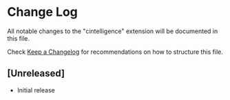 # Change Log

All notable changes to the "cintelligence" extension will be documented in this file.

Check [Keep a Changelog](http://keepachangelog.com/) for recommendations on how to structure this file.

## [Unreleased]

- Initial release
